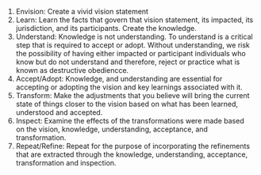 1. Envision: Create a vivid vision statement
1. Learn: Learn the facts that govern that vision statement, its impacted, its jurisdiction, and its participants. Create the knowledge.
1. Understand: Knowledge is not understanding. To understand is a critical step that is required to accept or adopt. Without understanding, we risk the possibility of having either impacted or participant individuals who know but do not understand and therefore, reject or practice what is known as destructive obediencce. 
1. Accept/Adopt: Knowledge, and understanding are essential for accepting or adopting the vision and key learnings associated with it.
1. Transform: Make the adjustments that you believe will bring the current state of things closer to the vision based on what has been learned, understood and accepted.
1. Inspect: Examine the effects of the transformations were made based on the vision, knowledge, understanding, acceptance, and transformation. 
1. Repeat/Refine: Repeat for the purpose of incorporating the refinements that are extracted through the knowledge, understanding, acceptance, transformation and inspection. 
